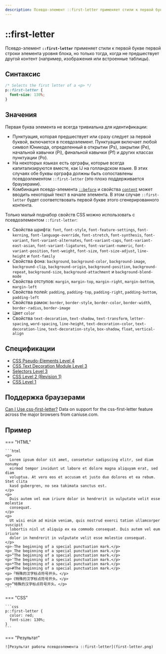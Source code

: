 ```yaml
---
description: Псевдо-элемент ::first-letter применяет стили к первой букве первой строки элемента уровня блока, но только тогда, когда не предшествует другой контент
---
```


# ::first-letter

Псевдо-элемент **`::first-letter`** применяет стили к первой букве первой строки элемента уровня блока, но только тогда, когда не предшествует другой контент (например, изображения или встроенные таблицы).

## Синтаксис

```css
/* Selects the first letter of a <p> */
p::first-letter {
  font-size: 130%;
}
```

## Значения

Первая буква элемента не всегда тривиальна для идентификации:

- Пунктуация, которая предшествует или сразу следует за первой буквой, включается в псевдоэлемент. Пунктуация включает любой символ Юникода, определенный в открытии (Ps), закрытии (Pe), начальной кавычки (Pi), финальной кавычки (Pf) и других классах пунктуации (Po).
- На некоторых языках есть орграфы, которые всегда капитализируются вместе, как IJ на голландском языке. В этих случаях обе буквы орграфа должны быть сопоставлены псевдоэлементом `::first-letter` (это плохо поддерживается браузерами).
- Комбинация псевдо-элемента [`::before`](before.md) и свойства [`content`](content.md) может вводить некоторый текст в начале элемента. В этом случае `::first-letter` будет соответствовать первой букве этого сгенерированного контента.

Только малый поднабор свойств CSS можно использовать с псевдоэлементом `::first-letter`:

- Свойства шрифта: `font`, `font-style`, `font-feature-settings`, `font-kerning`, `font-language-override`, `font-stretch`, `font-synthesis`, `font-variant`, `font-variant-alternates`, `font-variant-caps`, `font-variant-east-asian`, `font-variant-ligatures`, `font-variant-numeric`, `font-variant-position`, `font-weight`, `font-size`, `font-size-adjust`, `line-height` и `font-family`
- Свойства фона: `background`, `background-color`, `background-image`, `background-clip`, `background-origin`, `background-position`, `background-repeat`, `background-size`, `background-attachment` и `background-blend-mode`
- Свойства отступов: `margin`, `margin-top`, `margin-right`, `margin-bottom`, `margin-left`
- Свойства полей: `padding`, `padding-top`, `padding-right`, `padding-bottom`, `padding-left`
- Свойства рамок: `border`, `border-style`, `border-color`, `border-width`, `border-radius`, `border-image`
- Цвет `color`
- Свойства `text-decoration`, `text-shadow`, `text-transform`, `letter-spacing`, `word-spacing`, `line-height`, `text-decoration-color`, `text-decoration-line`, `text-decoration-style`, `box-shadow`, `float`, `vertical-align`

## Спецификации

- [CSS Pseudo-Elements Level 4](https://drafts.csswg.org/css-pseudo-4/#first-letter-pseudo)
- [CSS Text Decoration Module Level 3](https://drafts.csswg.org/css-text-decor-3/#text-shadow)
- [Selectors Level 3](https://drafts.csswg.org/selectors-3/#first-letter)
- [CSS Level 2 (Revision 1)](http://www.w3.org/TR/CSS2/selector.html#first-letter)
- [CSS Level 1](http://www.w3.org/TR/CSS1/#the-first-letter-pseudo-element)

## Поддержка браузерами

<p class="ciu_embed" data-feature="css-first-letter" data-periods="future_1,current,past_1,past_2">
  <a href="http://caniuse.com/#feat=css-first-letter">Can I Use css-first-letter?</a> Data on support for the css-first-letter feature across the major browsers from caniuse.com.
</p>

## Пример

=== "HTML"

    ```html
    <p>
      Lorem ipsum dolor sit amet, consetetur sadipscing elitr, sed diam nonumy
      eirmod tempor invidunt ut labore et dolore magna aliquyam erat, sed diam
      voluptua. At vero eos et accusam et justo duo dolores et ea rebum. Stet clita
      kasd gubergren, no sea takimata sanctus est.
    </p>
    <p>
      Duis autem vel eum iriure dolor in hendrerit in vulputate velit esse molestie
      consequat.
    </p>
    <p>
      Ut wisi enim ad minim veniam, quis nostrud exerci tation ullamcorper suscipit
      lobortis nisl ut aliquip ex ea commodo consequat. Duis autem vel eum iriure
      dolor in hendrerit in vulputate velit esse molestie consequat.
    </p>
    <p>-The beginning of a special punctuation mark.</p>
    <p>_The beginning of a special punctuation mark.</p>
    <p>"The beginning of a special punctuation mark.</p>
    <p>'The beginning of a special punctuation mark.</p>
    <p>*The beginning of a special punctuation mark.</p>
    <p>#The beginning of a special punctuation mark.</p>
    <p>「特殊的汉字标点符号开头。</p>
    <p>《特殊的汉字标点符号开头。</p>
    <p>“特殊的汉字标点符号开头。</p>
    ```

=== "CSS"

    ```css
    p::first-letter {
      color: red;
      font-size: 130%;
    }
    ```

=== "Результат"

    ![Результат работы псевдоэлемента ::first-letter](first-letter.png)
